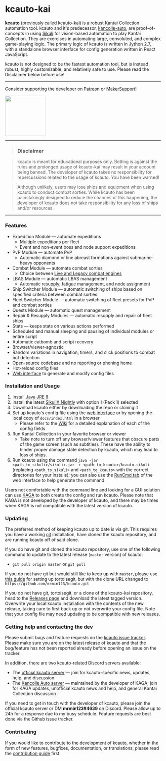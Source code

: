 # kcauto-kai

**kcauto** (previously called kcauto-kai) is a robust Kantai Collection automation tool. kcauto and it's predecessor, [kancolle-auto](https://github.com/mrmin123/kancolle-auto), are proof-of-concepts in using [Sikuli](http://sikulix.com/) for vision-based automation to play Kantai Collection. They are exercises in automating large, convoluted, and complex game-playing logic. The primary logic of kcauto is written in Jython 2.7, with a standalone browser interface for config generation written in React JavaScript.

kcauto is not designed to be the fastest automation tool, but is instead robust, highly customizable, and relatively safe to use. Please read the Disclaimer below before use!

---

Consider supporting the developer on [Patreon](https://www.patreon.com/mrmin123) or [MakerSupport](https://www.makersupport.com/mrmin123)!

<a href="https://www.patreon.com/mrmin123"><img src="https://c5.patreon.com/external/logo/become_a_patron_button.png" width="130" /></a>

---

> ### Disclaimer

> kcauto is meant for educational purposes only. Botting is against the rules and prolonged usage of kcauto-kai may result in your account being banned. The developer of kcauto takes no responsibility for repercussions related to the usage of kcauto. You have been warned!

> Although unlikely, users may lose ships and equipment when using kcauto to conduct combat sorties. While kcauto has been painstakingly designed to reduce the chances of this happening, the developer of kcauto does not take responsibility for any loss of ships and/or resources.

---

### Features

* Expedition Module &mdash; automate expeditions
  * Multiple expeditions per fleet
  * Event and non-event boss and node support expeditions
* PvP Module &mdash; automate PvP
  * Automatic diamond or line abreast formations against submarine-heavy opponents
* Combat Module &mdash; automate combat sorties
  * Choice between [Live and Legacy combat engines](https://github.com/mrmin123/kcauto-kai/wiki/Config:-Combat-section#engine)
* LBAS Module &mdash; automatic LBAS management
  * Automatic resupply, fatigue management, and node assignment
* Ship Switcher Module &mdash; automatic switching of ships based on specified criteria between combat sorties
* Fleet Switcher Module &mdash; automatic switching of fleet presets for PvP and combat sorties
* Quests Module &mdash; automatic quest management
* Repair & Resupply Modules &mdash; automatic resupply and repair of fleet ships
* Stats &mdash; keeps stats on various actions performed
* Scheduled and manual sleeping and pausing of individual modules or entire script
* Automatic catbomb and script recovery
* Browser/viewer-agnostic
* Random variations in navigation, timers, and click positions to combat bot detection
* Open-source codebase and no reporting or phoning home
* Hot-reload config files
* [Web interface](https://mrmin123.github.io/kcauto/) to generate and modify config files


### Installation and Usage

1. Install [Java JRE 8](http://www.oracle.com/technetwork/java/javase/downloads/jre8-downloads-2133155.html)
2. Install the latest [SikuliX Nightly](https://raiman.github.io/SikuliX1/nightly.html) with option 1 (Pack 1) selected
3. Download kcauto either by downloading the repo or cloning it
4. Set up kcauto's config file using the [web interface](https://mrmin123.github.io/kcauto/) or by opening the local copy of `docs/index.html` in a browser
    * Please refer to the [Wiki](https://github.com/mrmin123/kcauto/wiki/Configuration#config-file) for a detailed explanation of each of the config fields
5. Run Kantai Collection in your favorite browser or viewer
    * Take note to turn off any browser/viewer features that obscure parts of the game screen (such as subtitles). These have the ability to hinder proper damage state detection by kcauto, which may lead to loss of ships.
6. Run kcauto using the command `java -jar <path_to_sikuli>/sikulix.jar -r <path_to_kcauto>/kcauto.sikuli` (replacing `<path_to_sikuli>` and `<path_to_kcauto>` with the correct directories for your installs); you can also use the [RunCmd tab](https://mrmin123.github.io/kcauto/#runcmd) of the web interface to help generate the command

Users not comfortable with the command line and looking for a GUI solution can use [KAGA](https://github.com/waicool20/KAGA) to both create the config and run kcauto. Please note that KAGA is not developed by the developer of kcauto, and there may be times when KAGA is not compatible with the latest version of kcauto.

### Updating

The preferred method of keeping kcauto up to date is via git. This requires you have a working [git](https://git-scm.com/) installation, have cloned the kcauto repository, and are running kcauto off of said clone.

If you do have git and cloned the kcauto repository, use one of the following command to update to the latest release (`master` version) of kcauto:

* `git pull origin master` or `git pull`

If you do not have git but would still like to keep up with `master`, please use [this guide](https://github.com/KC3Kai/KC3Kai/wiki/Setup-development-build) for setting up tortoisegit, but with the clone URL changed to `https://github.com/mrmin123/kcauto.git`

If you do not have git, tortoisegit, or a clone of the kcauto-kai repository, head to the [Releases page](https://github.com/mrmin123/kcauto/releases) and download the latest tagged version. Overwrite your local kcauto installation with the contents of the new release, taking care to first back up or not overwrite your config file. Note that your config file may need updating to be compatible with new releases.

### Getting help and contacting the dev

Please submit bugs and feature requests on the [kcauto issue tracker](https://github.com/mrmin123/kcauto/issues). Please make sure you are on the latest release of kcauto and that the bug/feature has not been reported already before opening an issue on the tracker.

In addition, there are two kcauto-related Discord servers available:
* The [official kcauto server](https://discord.gg/KEHSmUs) &mdash; join for kcauto-specific news, updates, help, and discussion
* The [Kancolle Auto server](https://discord.gg/2tt5Der) &mdash; maintained by the developer of KAGA; join for KAGA updates, unofficial kcauto news and help, and general Kantai Collection discussion

If you need to get in touch with the developer of kcauto, please join the official kcauto server or DM **mrmin123#4639** on Discord. Please allow up to 24h for a response due to my busy schedule. Feature requests are best done via the Github issue tracker.

### Contributing

If you would like to contribute to the development of kcauto, whether in the form of new features, bugfixes, documentation, or translations, please read the [contribution guide](https://github.com/mrmin123/kcauto/blob/master/CONTRIBUTING.md) first.
